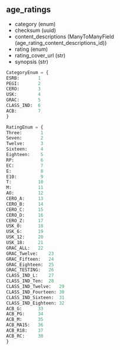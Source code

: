 ## age_ratings

- category (enum)
- checksum (uuid)
- content_descriptions (ManyToManyField (age_rating_content_descriptions_id))
- rating (enum)
- rating_cover_url (str)
- synopsis (str)

```python
CategoryEnum = {
ESRB:	    1
PEGI:	    2
CERO:	    3
USK:	    4
GRAC:	    5
CLASS_IND:	6
ACB:	    7
}
```

```python
RatingEnum = {
Three:	     1
Seven:	     2
Twelve:	     3
Sixteen:	 4
Eighteen:	 5
RP:	         6
EC:	         7
E:       	 8
E10:	     9
T:      	10
M:	        11
AO:	        12
CERO_A:	    13
CERO_B:	    14
CERO_C:	    15
CERO_D:	    16
CERO_Z:	    17
USK_0:	    18
USK_6:	    19
USK_12:	    20
USK_18:	    21
GRAC_ALL:	22
GRAC_Twelve:	23
GRAC_Fifteen:	24
GRAC_Eighteen:	25
GRAC_TESTING:	26
CLASS_IND_L:	27
CLASS_IND_Ten:	28
CLASS_IND_Twelve:	29
CLASS_IND_Fourteen:	30
CLASS_IND_Sixteen:	31
CLASS_IND_Eighteen:	32
ACB_G:	    33
ACB_PG:	    34
ACB_M:	    35
ACB_MA15:	36
ACB_R18:	37
ACB_RC:	    38
}
```